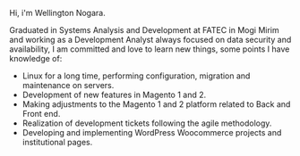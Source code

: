 Hi, i'm Wellington Nogara.

Graduated in Systems Analysis and Development at FATEC in Mogi Mirim and working as a Development Analyst always focused on data security and availability, I am committed and love to learn new things, some points I have knowledge of:

- Linux for a long time, performing configuration, migration and maintenance on servers.
- Development of new features in Magento 1 and 2.
- Making adjustments to the Magento 1 and 2 platform related to Back and Front end.
- Realization of development tickets following the agile methodology.
- Developing and implementing WordPress Woocommerce projects and institutional pages.
